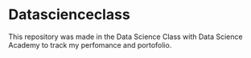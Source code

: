 # Datascienceclass
This repository was made in the Data Science Class with Data Science Academy to track my perfomance and portofolio.  
